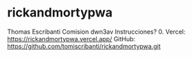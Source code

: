 # rickandmortypwa
Thomas Escribanti
Comision dwn3av
Instrucciones? 0.
Vercel: 
https://rickandmortypwa.vercel.app/
GitHub:
https://github.com/tomiscribanti/rickandmortypwa.git